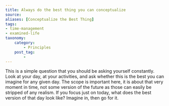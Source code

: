 ```yaml
---
title: Always do the best thing you can conceptualize
source:
aliases: [Conceptualize the Best Thing]
tags:
- time-management
- examined-life
taxonomy:
    category:
        - Principles
    post_tag:
        -
---
```


This is a simple question that you should be asking yourself constantly. Look at your day, at your activities, and ask whether this is the best you can imagine for any given day. The scope is important here, it is about that very moment in time, not some version of the future as those can easily be stripped of any realism. If you focus just on today, what does the best version of that day look like? Imagine in, then go for it.
